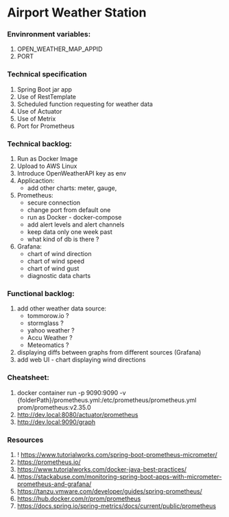 # Airport Weather Station

### Envinronment variables:
1. OPEN_WEATHER_MAP_APPID
2. PORT

### Technical specification
1. Spring Boot jar app
2. Use of RestTemplate
3. Scheduled function requesting for weather data
4. Use of Actuator
5. Use of Metrix
6. Port for Prometheus

### Technical backlog:
1. Run as Docker Image
2. Upload to AWS Linux
3. Introduce OpenWeatherAPI key as env
4. Applicaction:
   * add other charts: meter, gauge,
5. Prometheus:
   * secure connection
   * change port from default one
   * run as Docker - docker-compose
   * add alert levels and alert channels
   * keep data only one week past
   * what kind of db is there ?
6. Grafana:
   * chart of wind direction
   * chart of wind speed
   * chart of wind gust
   * diagnostic data charts

### Functional backlog:
1. add other weather data source:
   * tommorow.io ?
   * stormglass ?
   * yahoo weather ? 
   * Accu Weather ?
   * Meteomatics ?
2. displaying diffs between graphs from different sources (Grafana)
3. add web UI - chart displaying wind directions

### Cheatsheet:
1. docker container run -p 9090:9090 -v {folderPath}/prometheus.yml:/etc/prometheus/prometheus.yml prom/prometheus:v2.35.0
2. http://dev.local:8080/actuator/prometheus
3. http://dev.local:9090/graph

### Resources
1. ! https://www.tutorialworks.com/spring-boot-prometheus-micrometer/
2. https://prometheus.io/
3. https://www.tutorialworks.com/docker-java-best-practices/
4. https://stackabuse.com/monitoring-spring-boot-apps-with-micrometer-prometheus-and-grafana/
5. https://tanzu.vmware.com/developer/guides/spring-prometheus/
6. https://hub.docker.com/r/prom/prometheus
7. https://docs.spring.io/spring-metrics/docs/current/public/prometheus
